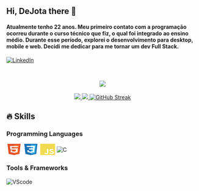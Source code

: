 ## Hi, DeJota there 👋



<h4>Atualmente tenho 22 anos. Meu primeiro contato com a programação ocorreu durante o curso técnico que fiz, o qual foi integrado ao ensino médio. Durante esse período, explorei o desenvolvimento para desktop, mobile e web. Decidi me dedicar para me tornar um dev Full Stack.</h4>

<!--[![Instagram](https://img.shields.io/badge/Instagram-E4405F?style=for-the-badge&logo=instagram&logoColor=white)](https://www.instagram.com/_odejota/)-->
[![LinkedIn](https://img.shields.io/badge/LinkedIn-0077B5?style=for-the-badge&logo=linkedin&logoColor=white)]([https://www.linkedin.com/in/djavan-oliveira-0852b0164/])

<br>
<p align="center">
  <img src="https://media1.tenor.com/m/gCH9wW1z6gQAAAAd/busy-work.gif" width="350">
</p>
<p align="center">
<a href="https://github.com/DeJotaJ">
  <img height="140em" src="https://github-readme-stats-eight-theta.vercel.app/api?username=dejotaj&layout=compact&show_icons=true&theme=tokyonight&include_all_commits=true&count_private=true"/>
  <img height="140em" src="https://github-readme-stats-eight-theta.vercel.app/api/top-langs/?username=dejotaj&layout=compact&langs_count=8&theme=tokyonight"/>
  <img height="140em" src="https://github-readme-streak-stats.herokuapp.com/?user=DeJotaJ&layout=compact&theme=tokyonight&ring=70a5fd&fire=a020f0&currStreakLabel=FFFFFF&background=000000" alt="GitHub Streak"/>
  <!--img src="ht0tps://github-readme-streak-stats.herokuapp.com/?user=DeJotaJ&theme=tokyonight&ring=0099DD&currStreakLabel=00FFFF&background=000000" alt="GitHub Streak"/-->
  </a>
</p>
</p>

## 🔥 Skills
<!-- Skills: Programming Languages -->
  <div style="flex-basis: 48%;">
    <h3>Programming Languages</h3>
    <img align="center" alt="HTML" height="30" width="40" src="https://raw.githubusercontent.com/devicons/devicon/master/icons/html5/html5-original.svg">
    <img align="center" alt="CSS" height="30" width="40" src="https://raw.githubusercontent.com/devicons/devicon/master/icons/css3/css3-original.svg">
    <img align="center" alt="JS" height="30" width="40" src="https://raw.githubusercontent.com/devicons/devicon/master/icons/javascript/javascript-plain.svg">
    <!--img align="center" alt="Python" height="30" width="40" src="https://raw.githubusercontent.com/devicons/devicon/master/icons/python/python-original.svg"-->
    <img align="center" alt="C" height="30" width="40" src="https://cdn.jsdelivr.net/gh/devicons/devicon/icons/react/react-original.svg">
  </div>
  
  <!-- Skills: Tools & Frameworks -->
  <div style="flex-basis: 48%;">
    <h3>Tools & Frameworks</h3>
    <img align="center" alt="VScode" height="30" width="40" src="https://cdn.jsdelivr.net/gh/devicons/devicon/icons/vscode/vscode-original.svg">
    <!--img align="center" alt="AWS" height="30" width="40" src="https://cdn.jsdelivr.net/gh/devicons/devicon/icons/amazonwebservices/amazonwebservices-original.svg">
    <img align="center" alt="Jupyter" height="30" width="40" src="https://cdn.jsdelivr.net/gh/devicons/devicon/icons/jupyter/jupyter-original.svg">
    <img align="center" alt="Chris-AWS" height="30" width="40" src="https://cdn.jsdelivr.net/gh/devicons/devicon/icons/git/git-original.svg">
    <img align="center" alt="Bash" height="30" width="40" src="https://cdn.jsdelivr.net/gh/devicons/devicon/icons/bash/bash-original.svg"-->
  </div>
  
  <!-- Skills: Libraries>
  <div style="flex-basis: 48%;">
    <h3>Libraries</h3>
    <img align="center" alt="Numpy" height="30" width="40" src="https://cdn.jsdelivr.net/gh/devicons/devicon/icons/numpy/numpy-original.svg">
    <img align="center" alt="Pandas" src="https://raw.githubusercontent.com/devicons/devicon/2ae2a900d2f041da66e950e4d48052658d850630/icons/pandas/pandas-original.svg" alt="pandas" width="40" height="40"/>
    <img align="center" alt="Seaborn" src="https://seaborn.pydata.org/_images/logo-mark-lightbg.svg" alt="seaborn" width="40" height="40"/>
    <img align="center" alt="Scikit-learn" src="https://upload.wikimedia.org/wikipedia/commons/0/05/Scikit_learn_logo_small.svg" alt="scikit_learn" width="40" height="40"/>
  </div-->

<!--
**DeJotaJ/DeJotaJ** is a ✨ _special_ ✨ repository because its `README.md` (this file) appears on your GitHub profile.

Here are some ideas to get you started:

<picture>
  <source
    srcset="https://github-readme-stats.vercel.app/api?username=dejotaj&show_icons=true&theme=tokyonight"
    media="(prefers-color-scheme: dark)"
  />
  <source
    srcset="https://github-readme-stats.vercel.app/api?username=dejotaj&show_icons=true"
    media="(prefers-color-scheme: dark), (prefers-color-scheme: no-preference)"
  />
  <img src="https://github-readme-stats.vercel.app/api?username=dejotaj&show_icons=true" />
</picture>

- 🔭 I’m currently working on ...
- 👯 I’m looking to collaborate on ...
- 🤔 I’m looking for help with ...
- 💬 Ask me about ...
- 📫 How to reach me: ...
- 😄 Pronouns: ...
- ⚡ Fun fact: ...
-->
